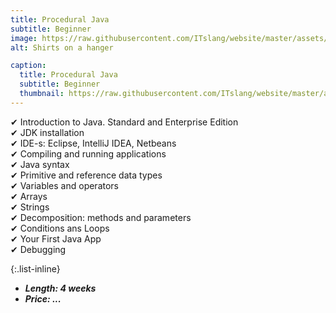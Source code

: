 ```yaml
---
title: Procedural Java
subtitle: Beginner
image: https://raw.githubusercontent.com/ITslang/website/master/assets/img/timeline/1.jpg
alt: Shirts on a hanger

caption:
  title: Procedural Java
  subtitle: Beginner
  thumbnail: https://raw.githubusercontent.com/ITslang/website/master/assets/img/timeline/1.jpg
---
```

✔ Introduction to Java. Standard and Enterprise Edition<br>
✔ JDK installation<br>
✔ IDE-s: Eclipse, IntelliJ IDEA, Netbeans<br>
✔ Compiling and running applications<br>
✔ Java syntax<br>
✔ Primitive and reference data types<br>
✔ Variables and operators<br>
✔ Arrays<br>
✔ Strings<br>
✔ Decomposition: methods and parameters<br>
✔ Conditions ans Loops<br>
✔ Your First Java App<br>
✔ Debugging<br>

{:.list-inline}
- ___Length: 4 weeks___
- ___Price: ...___